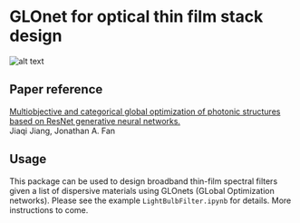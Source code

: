 # GLOnet for optical thin film stack design

![alt text](https://github.com/jiaqi-jiang/GLOnet_for_thin_film/blob/master/thinfilm.png)



## Paper reference 

[Multiobjective and categorical global optimization of photonic structures based on ResNet generative neural networks.<br>](https://fanlab.stanford.edu/wp-content/papercite-data/pdf/jiang2020multiobjective.pdf)
Jiaqi Jiang, Jonathan A. Fan 

## Usage

This package can be used to design broadband thin-film spectral filters given a list of dispersive materials using GLOnets (GLobal Optimization  networks). Please see the example `LightBulbFilter.ipynb` for details. More instructions to come.
